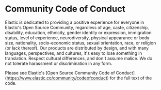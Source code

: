 # Community Code of Conduct

Elastic is dedicated to providing a positive experience for everyone in
Elastic's Open Source Community, regardless of age, caste, citizenship,
disability, education, ethnicity, gender identity or expression, immigration
status, level of experience, neurodiversity, physical appearance or body size,
nationality, socio-economic status, sexual orientation, race, or religion
(or lack thereof). Our products are distributed by design, and with many
languages, perspectives, and cultures, it's easy to lose something in
translation. Respect cultural differences, and don't assume malice. We do not
tolerate harassment or discrimination in any form.

Please see Elastic's [Open Source Community Code of Conduct]
(https://www.elastic.co/community/codeofconduct) for the full text of the
code.
